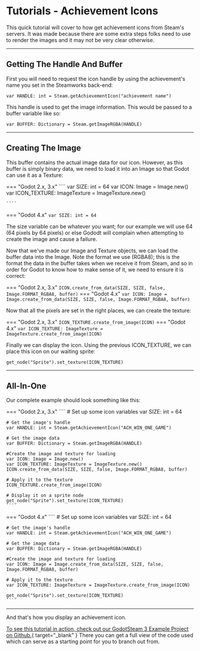 # Tutorials - Achievement Icons

This quick tutorial will cover to how get achievement icons from Steam's servers.  It was made because there are some extra steps folks need to use to render the images and it may not be very clear otherwise.

---

## Getting The Handle And Buffer

First you will need to request the icon handle by using the achievement's name you set in the Steamworks back-end:

````
var HANDLE: int = Steam.getAchievementIcon("achievement name")
````

This handle is used to get the image information.  This would be passed to a buffer variable like so:

````
var BUFFER: Dictionary = Steam.getImageRGBA(HANDLE)
````

---

## Creating The Image

This buffer contains the actual image data for our icon. However, as this buffer is simply binary data, we need to load it into an Image so that Godot can use it as a Texture:

=== "Godot 2.x, 3.x"
	````
	var SIZE: int = 64
	var ICON: Image = Image.new()
	var ICON_TEXTURE: ImageTexture = ImageTexture.new()

	````
=== "Godot 4.x"
	````
	var SIZE: int = 64
	````

The size variable can be whatever you want; for our example we will use 64 (64 pixels by 64 pixels) or else Gododt will complain when attempting to create the image and cause a failure.

Now that we've made our Image and Texture objects, we can load the buffer data into the Image. Note the format we use (RGBA8); this is the format the data in the buffer takes when we receive it from Steam, and so in order for Godot to know how to make sense of it, we need to ensure it is correct:

=== "Godot 2.x, 3.x"
	````
	ICON.create_from_data(SIZE, SIZE, false, Image.FORMAT_RGBA8, buffer)
	````
=== "Godot 4.x"
	````
	var ICON: Image = Image.create_from_data(SIZE, SIZE, false, Image.FORMAT_RGBA8, buffer)
	````

Now that all the pixels are set in the right places, we can create the texture:

=== "Godot 2.x, 3.x"
	````
	ICON_TEXTURE.create_from_image(ICON)
	````
=== "Godot 4.x"
	````
	var ICON_TEXTURE: ImageTexture = ImageTexture.create_from_image(ICON)
	````

Finally we can display the icon.  Using the previous ICON_TEXTURE, we can place this icon on our waiting sprite:

````
get_node("Sprite").set_texture(ICON_TEXTURE)
````

---

## All-In-One

Our complete example should look something like this:

=== "Godot 2.x, 3.x"
	````
	# Set up some icon variables
	var SIZE: int = 64

	# Get the image's handle
	var HANDLE: int = Steam.getAchievementIcon("ACH_WIN_ONE_GAME")

	# Get the image data
	var BUFFER: Dictionary = Steam.getImageRGBA(HANDLE)

	#Create the image and texture for loading
	var ICON: Image = Image.new()
	var ICON_TEXTURE: ImageTexture = ImageTexture.new()
	ICON.create_from_data(SIZE, SIZE, false, Image.FORMAT_RGBA8, buffer)

	# Apply it to the texture
	ICON_TEXTURE.create_from_image(ICON)

	# Display it on a sprite node
	get_node("Sprite").set_texture(ICON_TEXTURE)
	````
=== "Godot 4.x"
	````
	# Set up some icon variables
	var SIZE: int = 64

	# Get the image's handle
	var HANDLE: int = Steam.getAchievementIcon("ACH_WIN_ONE_GAME")

	# Get the image data
	var BUFFER: Dictionary = Steam.getImageRGBA(HANDLE)

	#Create the image and texture for loading
	var ICON: Image = Image.create_from_data(SIZE, SIZE, false, Image.FORMAT_RGBA8, buffer)

	# Apply it to the texture
	var ICON_TEXTURE: ImageTexture = ImageTexture.create_from_image(ICON)

	get_node("Sprite").set_texture(ICON_TEXTURE)
	````

---

And that's how you display an achievement icon.

[To see this tutorial in action, check out our GodotSteam 3 Example Project on Github.](https://github.com/CoaguCo-Industries/GodotSteam-3-Example-Project){ target="_blank" } There you can get a full view of the code used which can serve as a starting point for you to branch out from.